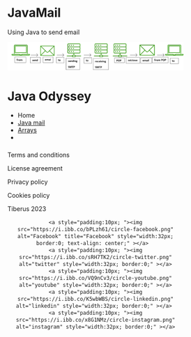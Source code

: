 # JavaMail
Using Java to send email
<html><img src="email.png" width="auto" height="auto"/></html>

<!DOCTYPE html>
<html>
<head>
<meta charset="ISO-8859-1">
<meta name="viewport" content="width=device-width, initial-scale=1.0">
<style>
* {
  box-sizing: border-box;
}

.row::after {
  content: "";
  clear: both;
  display: block;
}

[class*="col-"] {
  float: left;
  padding: 15px;
}

html {
  font-family: "Lucida Sans", sans-serif;
}

body {
   background: linear-gradient(to right, #f0f0f5 25%, #d1d1e0 50%, #b3b3cb 100%);

}

.header {
  background: linear-gradient(to right, #8a00e6 25%, #9933ff 50%, #5c0099 100%);
  color: #f2e6ff;
  text-shadow: 2px 2px 4px #000000;
  padding: 15px;
}

.menu ul {
  list-style-type: none;
  margin: 0;
  padding: 0;
}

.menu li {
  padding: 8px;
  margin-bottom: 7px;
  background: linear-gradient(to right, #8a00e6 25%, #9933ff 50%, #5c0099 100%);
  color: #ffffff;
  box-shadow: 0 1px 3px rgba(0,0,0,0.12), 0 1px 2px rgba(0,0,0,0.24);
}

.menu li:hover {
  background:linear-gradient(to right, #d633ff 25%, #8f00b3 50%, #3d004d 100%);
}

.aside {
  background-color: #33b5e5;
  padding: 15px;
  color: #ffffff;
  text-align: center;
  font-size: 14px;
  box-shadow: 0 1px 3px rgba(0,0,0,0.12), 0 1px 2px rgba(0,0,0,0.24);
}

.footer {
  background: linear-gradient(to right, #8a00e6 25%, #9933ff 50%, #5c0099 100%);
  color: #ffffff;
  text-align: left;
  font-size: 12px;
  padding: 15px;
}

/* For desktop: */
.col-1 {width: 8.33%;}
.col-2 {width: 16.66%;}
.col-3 {width: 25%;}
.col-4 {width: 33.33%;}
.col-5 {width: 41.66%;}
.col-6 {width: 50%;}
.col-7 {width: 58.33%;}
.col-8 {width: 66.66%;}
.col-9 {width: 75%;}
.col-10 {width: 83.33%;}
.col-11 {width: 91.66%;}
.col-12 {width: 100%;}

table, th, td{
text-align: center;
color: #9900cc;
}

tr:nth-child(even) {
background-color: #E6E6FA;
color: #f2e6ff;
}

@media only screen and (max-width: 768px) {
  /* For mobile phones: */
  [class*="col-"] {
    width: 100%;
  }
}

@media only screen and (max-width: 300px) {
  /*For small mobile phones: */
  [class*="col-"] {
    width: 100%;
  }
  .header{
    font-size: 7px;
  }
  .menu{
    font-size: 6.5px;
  }
  .col-6{
    font-size: 6.8px;
    background: black;
    color: white;
  }
  
  img {
  width: 100%;
  height: auto;
}
}

img {
  width:100%;
  height:auto;
}

.lineHorizontal{
   width: 100%;
   height: 1px; 
   background: linear-gradient(to right, #d633ff 25%, #8f00b3 50%, #3d004d 100%); 
}

th {
 background-color : #4B0082;
 color : white;
}
</style>
<title>Responsive Tables</title>
</head>
<body>
  <div class="header">
    <h1>Java Odyssey</h1>
  </div>
  <div class="row">
  <div class="col-3 menu">
    <ul>
    <li>Home</li>
    <li><a href="https://tundetubo.github.io/JavaMail/">Java mail</a></li>
    <li><a href="https://tundetubo.github.io/Arrays/">Arrays</a></li>
    <li></li>
    </ul>
  </div>
  
  <div class="col-6">
    <h3></h3>
    
    
  </div>
      
</div>


<div class="footer">
  <p>Terms and conditions</p>
  <p>License agreement</p>
  <p>Privacy policy</p>
  <p>Cookies policy</p>
  <div class="lineHorizontal"></div>
  <p>Tiberus 2023</p>
  <div style="text-align: center">

    <a style="padding:10px; "><img src="https://i.ibb.co/bPLzh61/circle-facebook.png" alt="Facebook" title="Facebook" style="width:32px; border:0; text-align: center;" ></a>  
    <a style="padding:10px; "><img src="https://i.ibb.co/sRH7TK2/circle-twitter.png" alt="twitter" style="width:32px; border:0;" ></a>
    <a style="padding:10px; "><img src="https://i.ibb.co/VQ9nCv3/circle-youtube.png" alt="youtube" style="width:32px; border:0;" ></a>
    <a style="padding:10px; "><img src="https://i.ibb.co/K5wbWBS/circle-linkedin.png" alt="linkedin" style="width:32px; border:0;" ></a> 
    <a style="padding:10px; "><img src="https://i.ibb.co/x8G1NMz/circle-instagram.png" alt="instagram" style="width:32px; border:0;" ></a>
 </div>
</div>

</body>
</html>